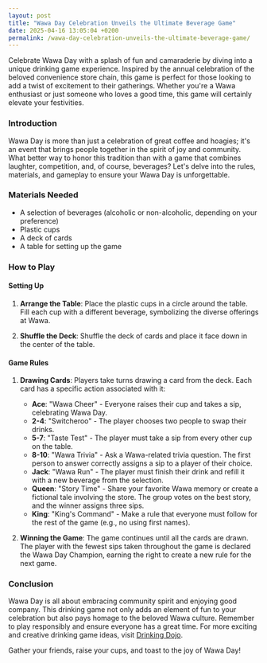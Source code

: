```yaml
---
layout: post
title: "Wawa Day Celebration Unveils the Ultimate Beverage Game"
date: 2025-04-16 13:05:04 +0200
permalink: /wawa-day-celebration-unveils-the-ultimate-beverage-game/
---
```



Celebrate Wawa Day with a splash of fun and camaraderie by diving into a unique drinking game experience. Inspired by the annual celebration of the beloved convenience store chain, this game is perfect for those looking to add a twist of excitement to their gatherings. Whether you're a Wawa enthusiast or just someone who loves a good time, this game will certainly elevate your festivities.

### Introduction

Wawa Day is more than just a celebration of great coffee and hoagies; it's an event that brings people together in the spirit of joy and community. What better way to honor this tradition than with a game that combines laughter, competition, and, of course, beverages? Let's delve into the rules, materials, and gameplay to ensure your Wawa Day is unforgettable.

### Materials Needed

- A selection of beverages (alcoholic or non-alcoholic, depending on your preference)
- Plastic cups
- A deck of cards
- A table for setting up the game

### How to Play

#### Setting Up

1. **Arrange the Table**: Place the plastic cups in a circle around the table. Fill each cup with a different beverage, symbolizing the diverse offerings at Wawa.

2. **Shuffle the Deck**: Shuffle the deck of cards and place it face down in the center of the table.

#### Game Rules

1. **Drawing Cards**: Players take turns drawing a card from the deck. Each card has a specific action associated with it:

   - **Ace**: "Wawa Cheer" - Everyone raises their cup and takes a sip, celebrating Wawa Day.
   - **2-4**: "Switcheroo" - The player chooses two people to swap their drinks.
   - **5-7**: "Taste Test" - The player must take a sip from every other cup on the table.
   - **8-10**: "Wawa Trivia" - Ask a Wawa-related trivia question. The first person to answer correctly assigns a sip to a player of their choice.
   - **Jack**: "Wawa Run" - The player must finish their drink and refill it with a new beverage from the selection.
   - **Queen**: "Story Time" - Share your favorite Wawa memory or create a fictional tale involving the store. The group votes on the best story, and the winner assigns three sips.
   - **King**: "King's Command" - Make a rule that everyone must follow for the rest of the game (e.g., no using first names).

2. **Winning the Game**: The game continues until all the cards are drawn. The player with the fewest sips taken throughout the game is declared the Wawa Day Champion, earning the right to create a new rule for the next game.

### Conclusion

Wawa Day is all about embracing community spirit and enjoying good company. This drinking game not only adds an element of fun to your celebration but also pays homage to the beloved Wawa culture. Remember to play responsibly and ensure everyone has a great time. For more exciting and creative drinking game ideas, visit [Drinking Dojo](https://drinkingdojo.com).

Gather your friends, raise your cups, and toast to the joy of Wawa Day!